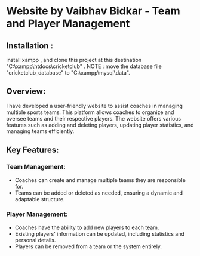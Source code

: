 # Website by Vaibhav Bidkar - Team and Player Management

## Installation :
install xampp , and clone this project at this destination "C:\xampp\htdocs\cricketclub" .
NOTE : move the database file "cricketclub_database" to "C:\xampp\mysql\data".

## Overview:
I have developed a user-friendly website to assist coaches in managing multiple sports teams. This platform allows coaches to organize and oversee teams and their respective players. The website offers various features such as adding and deleting players, updating player statistics, and managing teams efficiently.

## Key Features:

### Team Management:

- Coaches can create and manage multiple teams they are responsible for.
- Teams can be added or deleted as needed, ensuring a dynamic and adaptable structure.
  
### Player Management:

- Coaches have the ability to add new players to each team.
- Existing players' information can be updated, including statistics and personal details.
- Players can be removed from a team or the system entirely.

